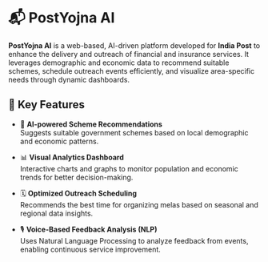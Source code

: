 # 📬 PostYojna AI

**PostYojna AI** is a web-based, AI-driven platform developed for **India Post** to enhance the delivery and outreach of financial and insurance services. It leverages demographic and economic data to recommend suitable schemes, schedule outreach events efficiently, and visualize area-specific needs through dynamic dashboards.

## 🌟 Key Features

- 🤖 **AI-powered Scheme Recommendations**  
  Suggests suitable government schemes based on local demographic and economic patterns.

- 📊 **Visual Analytics Dashboard**  
  Interactive charts and graphs to monitor population and economic trends for better decision-making.

- 🗓 **Optimized Outreach Scheduling**  
  Recommends the best time for organizing melas based on seasonal and regional data insights.

- 🎙 **Voice-Based Feedback Analysis (NLP)**  
  Uses Natural Language Processing to analyze feedback from events, enabling continuous service improvement.
 <br><br> 


  
